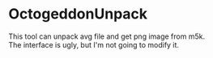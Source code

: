 # OctogeddonUnpack
This tool can unpack avg file and get png image from m5k.  
The interface is ugly, but I'm not going to modify it.  
